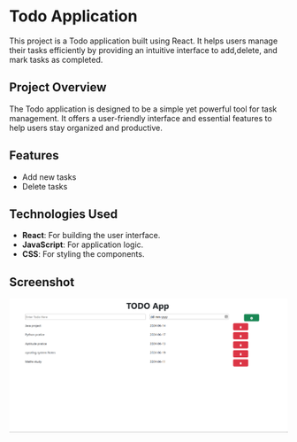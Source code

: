 # Todo Application

This project is a Todo application built using React. It helps users manage their tasks efficiently by providing an intuitive interface to add,delete, and mark tasks as completed.

## Project Overview

The Todo application is designed to be a simple yet powerful tool for task management. It offers a user-friendly interface and essential features to help users stay organized and productive.

## Features

- Add new tasks
- Delete tasks

## Technologies Used

- **React**: For building the user interface.
- **JavaScript**: For application logic.
- **CSS**: For styling the components.

## Screenshot

![Todo Application Screenshot](./public/output.png)
